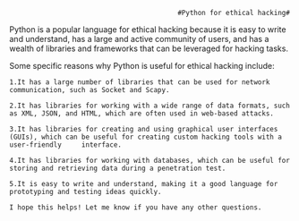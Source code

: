                                               #Python for ethical hacking#

Python is a popular language for ethical hacking because it is easy to write and understand, has a large and active community of users, and has a wealth of libraries and frameworks that can be leveraged for hacking tasks.

Some specific reasons why Python is useful for ethical hacking include:

    1.It has a large number of libraries that can be used for network communication, such as Socket and Scapy.

    2.It has libraries for working with a wide range of data formats, such as XML, JSON, and HTML, which are often used in web-based attacks.

    3.It has libraries for creating and using graphical user interfaces (GUIs), which can be useful for creating custom hacking tools with a user-friendly     interface.

    4.It has libraries for working with databases, which can be useful for storing and retrieving data during a penetration test.

    5.It is easy to write and understand, making it a good language for prototyping and testing ideas quickly.

    I hope this helps! Let me know if you have any other questions.
